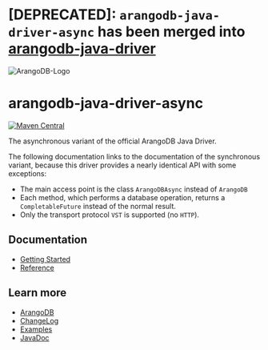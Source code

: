 # [DEPRECATED]: `arangodb-java-driver-async` has been merged into [arangodb-java-driver](https://github.com/arangodb/arangodb-java-driver)



![ArangoDB-Logo](https://www.arangodb.com/docs/assets/arangodb_logo_2016_inverted.png)

# arangodb-java-driver-async

[![Maven Central](https://maven-badges.herokuapp.com/maven-central/com.arangodb/arangodb-java-driver-async/badge.svg)](https://maven-badges.herokuapp.com/maven-central/com.arangodb/arangodb-java-driver-async)

The asynchronous variant of the official ArangoDB Java Driver.

The following documentation links to the documentation of the synchronous variant, because this driver provides a nearly identical API with some exceptions:

- The main access point is the class `ArangoDBAsync` instead of `ArangoDB`
- Each method, which performs a database operation, returns a `CompletableFuture` instead of the normal result.
- Only the transport protocol `VST` is supported (no `HTTP`).

## Documentation

- [Getting Started](https://github.com/arangodb/arangodb-java-driver/blob/master/docs/Drivers/Java/GettingStarted/README.md)
- [Reference](https://github.com/arangodb/arangodb-java-driver/blob/master/docs/Drivers/Java/Reference/README.md)

## Learn more

- [ArangoDB](https://www.arangodb.com/)
- [ChangeLog](ChangeLog.md)
- [Examples](src/test/java/com/arangodb/example)
- [JavaDoc](http://arangodb.github.io/arangodb-java-driver-async/javadoc-5_1)
